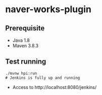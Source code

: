 # naver-works-plugin

## Prerequisite

- Java 1.8
- Maven 3.8.3

## Test running

````shell
./mvnw hpi:run
# Jenkins is fully up and running
````

- Access to http://localhost:8080/jenkins/

